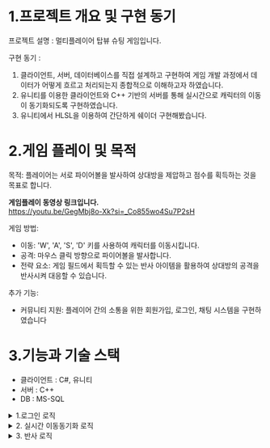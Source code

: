 # 1.프로젝트 개요 및 구현 동기
프로젝트 설명 : 멀티플레이어 탑뷰 슈팅 게임입니다.

구현 동기 :
1. 클라이언트, 서버, 데이터베이스를 직접 설계하고 구현하여 게임 개발 과정에서 데이터가 어떻게 흐르고 처리되는지 종합적으로 이해하고자 하였습니다.
2. 유니티를 이용한 클라이언트와 C++ 기반의 서버를 통해 실시간으로 캐릭터의 이동이 동기화되도록 구현하였습니다.
3. 유니티에서 HLSL을 이용하여 간단하게 쉐이더 구현해봤습니다.

# 2.게임 플레이 및 목적
목적: 플레이어는 서로 파이어볼을 발사하여 상대방을 제압하고 점수를 획득하는 것을 목표로 합니다.

**게임플레이 동영상 링크입니다.** <br>
https://youtu.be/GegMbj8o-Xk?si=_Co855wo4Su7P2sH

게임 방법:
+  이동: 'W', 'A', 'S', 'D' 키를 사용하여 캐릭터를 이동시킵니다.
+  공격: 마우스 클릭 방향으로 파이어볼을 발사합니다.
+  전략 요소: 게임 필드에서 획득할 수 있는 반사 아이템을 활용하여 상대방의 공격을 반사시켜 대응할 수 있습니다.

추가 기능:
+  커뮤니티 지원: 플레이어 간의 소통을 위한 회원가입, 로그인, 채팅 시스템을 구현하였습니다

# 3.기능과 기술 스택
+ 클라이언트 : C#, 유니티
+ 서버 : C++
+ DB : MS-SQL
<details>
<summary>1.로그인 로직</summary>
	
**로그인 프로세스 상세 설명**<br>
1. 인증 요청: 클라이언트는 로그인을 시도하며, 사용자 ID(닉네임), 비밀번호 및 패킷 타입을 서버로 전송합니다
2. 데이터 검색: 서버는 데이터베이스의 Players 테이블에서 해당 사용자 ID로 사용자 데이터를 조회합니다.
3. 비밀번호 검증: 서버는 데이터베이스에서 검색된 비밀번호와 클라이언트가 전송한 비밀번호를 비교합니다.
4. 응답 전송: 검증 결과에 따라 서버는 클라이언트에 로그인 성공 또는 실패 여부를 알리는 응답을 전송합니다.

[LobbyController.cs](https://github.com/JeahanPark/NetworkProject1/blob/master/ClientGame/Assets/Game/Script/Controller/LobbyController.cs)
```csharp
// 클라이언트 로비 관리코드
public class LobbyController : MonoDestroySingleton<LobbyController>
{
   private LobbyUIWorker m_LobbyUI = null;
   ...
   public void SendLogIn(string _strID, string _strPassword)
   {
        if (string.IsNullOrEmpty(_strID) ||
            string.IsNullOrEmpty(_strPassword))
        {
            Debug.Log("비밀번호나 아이디가 입력이안되있음");
            return;
        }
        LogInPacket packet = new LogInPacket();
        packet.m_UserID = _strID;
        packet.m_Password = _strPassword;

	// 서버에 userID(닉네임), 패스워드, 패킷타입을 전달합니다.
        Packet.SendPacket<LogInPacket>(packet, ePacketType.CToS_Login);
    }
}
``````
[PacketHandler.cpp](https://github.com/JeahanPark/NetworkProject1/blob/master/Server/TestClient/ClientPacketHandler.cpp)
```cpp
// 서버 패킷 핸들러 코드
PacketHandler.cpp

void PacketHandler::Login(s_ServerSession _session, BasePacket* _packetData)
{
	// 클라이언트에서 넘겨준 패킷을 닉네임과 패스워드를 담은 구조체로 형변환하여 데이터를 가져옵니다.
	LoginRequestPacket* packetData = (LoginRequestPacket*)_packetData;

	DBObject* dbObject = DataBaseManager().GetInstance()->PopDBObject();

	WCHAR UserID[USER_ID_LENGTH];
	SQLLEN outUserID = 0;
	dbObject->BindCol(1, SQL_C_WCHAR, USER_ID_LENGTH, &UserID, &outUserID);

	WCHAR Password[PASSWORD_LENGTH] = L"\n";
	SQLLEN outPassword = 0;
	dbObject->BindCol(2, SQL_C_WCHAR, PASSWORD_LENGTH, &Password, &outPassword);

	int iScore;
	SQLLEN outScoreLen = 0;
	dbObject->BindCol(3, SQL_C_LONG, SQL_INTEGER, &iScore, &outScoreLen);

	int iUserIndex;
	SQLLEN outUserIndexLen = 0;
	dbObject->BindCol(4, SQL_C_LONG, SQL_INTEGER, &iUserIndex, &outUserIndexLen);

	SQLLEN temp1 = 0;
	dbObject->BindParam(packetData->m_UserID, &temp1);

	// DB의 Players테이블에서 UserID로 찾아 데이터를 가져옵니다.
	auto query = L"SELECT * FROM [GameServer].[dbo].[Players] WHERE UserID = (?)";

	if (!dbObject->Query(query))
	{
		//cout << "Query Fail" << endl;
	}

	ePacketResult packetResult = ePacketResult::Fail;

	// 비밀번호 체크를 합니다.
	if (dbObject->IsValidData())
	{
		int result = wcsncmp(Password,  packetData->m_Password, PASSWORD_LENGTH);
		if (0 == result)
		{
			// 비밀번호가 같다.
			_session->SetUserData(UserID, iScore, iUserIndex);
			packetResult = ePacketResult::Success;
		}
	}

	DataBaseManager().GetInstance()->PushDBObject(dbObject);

	// 성공적으로 로그인을 하면 ePacketResult::Success을 클라이언트에 넘겨주고
	// 클라이언트는 패킷 성공여부에 따라 동작을 합니다.
	SendBuffer* pSendBuffer = LoginResultPacketCreate(_session, packetResult);
	_session->RegisterSend(pSendBuffer);
}
``````
</details>



<details>
<summary>2. 실시간 이동동기화 로직</summary>

**이동 동기화 로직 상세 설명**<br>
1. 사용자 입력 전송: 사용자가 방향키를 누르면 이동 방향, 속도, 바라보는 방향, 그리고 패킷 타입을 서버로 전송합니다.
2. 서버 처리: 서버는 받은 패킷을 해당 세션의 UserController에 저장하여 사용자의 상태를 업데이트합니다.
3. 위치 갱신: 서버는 초당 60프레임으로 각 프레임마다 UserController의 데이터를 Transform에 적용하여 사용자의 위치와 바라보는 방향을 업데이트합니다.
4. 데이터 브로드캐스팅: 10 프레임마다, 서버는 모든 사용자에게 위치, 이동속도, 이동방향, 바라보는 방향 등의 정보를 전송합니다.
5. 위치 예측: 다른 사용자의 위치 정보를 직접 적용하지 않고, 추측항법을 사용하여 다음 움직일 위치를 미리 계산했고 이동의 반응성을 높였습니다.

**추측항법**<br>

[InGameController.cs](https://github.com/JeahanPark/NetworkProject1/blob/master/ClientGame/Assets/Game/Script/Controller/InGameController.cs)
```csharp
// 클라이언트 인게임 관리코드
public class InGameController : MonoDestroySingleton<LobbyController>
{
    // 이전 업데이트 패킷을 받은 간격 시간 오차 
    private float _fUpdateLatency = 0;
    private void Update()
    {
        _fUpdateLatency += Time.deltaTime;
    }

    public void ReceiveInGameUpdate(InGameUpdatePacket _packet, InteractionData[] _interactionPacketDatas)
    {
    	// 위치, 방향을 갱신하는 패킷을 받을경우
        m_InteractionWorker.UpdateInteraction(_packet, _interactionPacketDatas, _fUpdateLatency * 0.5f);
        _fUpdateLatency = 0;
    }
}
``````

[UserObject.cs](https://github.com/JeahanPark/NetworkProject1/blob/master/ClientGame/Assets/Game/Script/InGame/Interaction/User/UserObject.cs)
```csharp
// 클라이언트 유저 오브젝트
public class UserObject : InteractionObject
{
    protected const float m_fDeadRackoningDeltaTime = 0.1f;

    // 정보를 갱신 받는다.
    public override void UpdateInteraction(InteractionData _InteractionData, float _fUpdateLatency)
    {
        m_vMoveDir = _InteractionData.m_vMoveDir;
        m_fMoveSpeed = _InteractionData.m_fMoveSpeed;

        m_bValidLife = _InteractionData.VaildLife;

        if (MyInteraction)
        {
            transform.position = _InteractionData.m_vPos;
        }
        else
        {
            // 다른 유저 일경우
            // 추측하는 위치 : 현재위치 + 이동방향 * 이전 패킷을 받은 간격 시간 오차 
            m_bDeadRackoningMove = true;
            m_vDeadRackoningPos = _InteractionData.m_vPos + m_vMoveDir * _fUpdateLatency;
            m_vDeadRackoningDir = m_vDeadRackoningPos - transform.position;
            m_vDeadRackoningDir.Normalize();
        }
        // 회전은 추측항법을 적용하지않는다. 보간만 적용
        m_vRotateY = _InteractionData.m_vRotateY;
    }

    // 이동한다.
    protected override void Update()
    {
        // 이동해야한다.
        {

            if (m_fMoveSpeed > 0)
            {
                // 데드레커닝 이동이 우선
                if (m_bDeadRackoningMove && !MyInteraction)
                {
                    // 데드레커닝으로 구한 위치로 0.1f안에 움직인다.
                    transform.position += m_vDeadRackoningDir * m_fDeadRackoningDeltaTime;

                    if ((transform.position - m_vDeadRackoningPos).magnitude < 1f)
                    {
                        m_bDeadRackoningMove = false;
                    }
                }
                else
                {
                    transform.position += m_vMoveDir * (m_fMoveSpeed * Time.deltaTime);
                    m_fMoveSpeed -= 1 * Time.deltaTime;
                }
            }
            else
                m_bDeadRackoningMove = false;
        }
	...
    }
}
``````

</details>

<details>
<summary>3. 반사 로직</summary>
	
1.test01이 pdwer3376에게 파이어볼을 날리는 상황<br>
![123](https://github.com/JeahanPark/NetworkProject1/assets/76486230/60ef5c2a-43f6-49e8-8b9d-fca0d2a43276)

2.pdwer3376이 반사스킬 사용(검은색 원)<br>
![image](https://github.com/JeahanPark/NetworkProject1/assets/76486230/35d26571-7207-4bd9-89c0-f6e93ae847c7)

3.맞은 반향으로 검은색이 진해지는 효과가 있다<br>
![image](https://github.com/JeahanPark/NetworkProject1/assets/76486230/4e2bd3f0-cda1-4a63-8fad-423f87c4538a)


[ReflectionEffect.shader](https://github.com/JeahanPark/NetworkProject1/blob/master/ClientGame/Assets/Game/Shader/ReflectionEffect.shader)
```cpp
Shader "Custom/ReflectionEffect"
{
    Properties
    {
	// 반사 이미지
        _BaseTexture("BaseTexture", 2D) = "white" {}

	// 어느방향으로 맞았는지 방향좌표를 넘겨준다.
        _ReciveDirUV("ReciveDirUV", Vector) = (1,0,1,1)
    }

    float4 frag(Vertex input) : SV_Target
    {
	//_ReciveDirUV 값을 사용하여 주변 픽셀과의 거리를 계산하고, 이를 바탕으로 픽셀의 색상과 투명도를 조절합니다. 
	//이는 리플렉션 효과의 중심에서 멀어질수록 투명도가 증가하도록 설정됩니다.

	 float4 mainColor = SAMPLE_TEXTURE2D(_BaseTexture, sampler_BaseTexture, input.uv.xy);

         // 계산하기 쉽게 좌표기준을 바꾸자
         //float2 x = input.uv.x * 2 - 1;
         //float2 y = input.uv.y * 2 - 1;

         if (_ReciveDirUV.z == 0)
         {
              mainColor.a *= 0.6;
              return mainColor;
         }
         float x = abs(_ReciveDirUV.x - input.uv.x);
         float y = abs(_ReciveDirUV.y - input.uv.y);

         float distance = sqrt(x * x + y * y);

         if (distance < 0.5)
         {
              float alphaRatio = distance / 0.5;

              mainColor.r *= 1 - 0.9 * (1 - alphaRatio);

              mainColor.a *= 0.6 + 1.5 * (1 - alphaRatio);
          }
          else
              mainColor.a *= 0.6;

          return mainColor;
     }
}
``````
</details>

